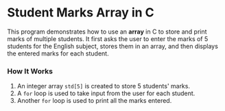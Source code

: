 # Student Marks Array in C

This program demonstrates how to use an **array** in C to store and print marks of multiple students. It first asks the user to enter the marks of 5 students for the English subject, stores them in an array, and then displays the entered marks for each student.

### How It Works

1. An integer array `std[5]` is created to store 5 students' marks.
2. A `for` loop is used to take input from the user for each student.
3. Another `for` loop is used to print all the marks entered.

